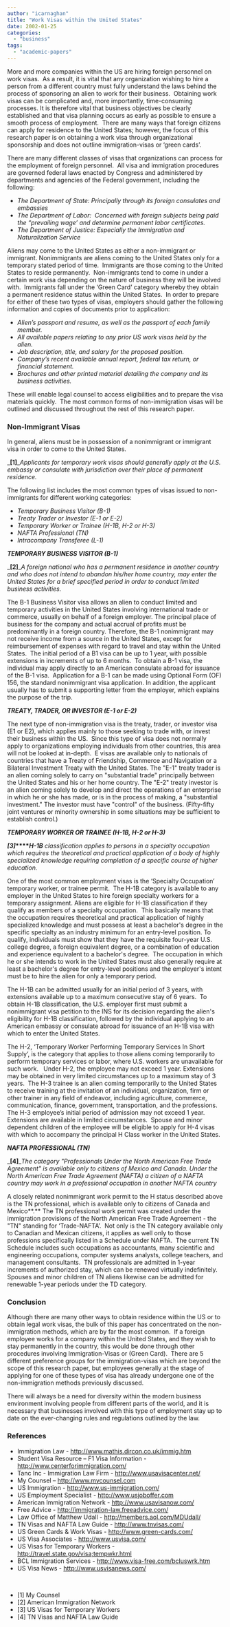 ```yaml
---
author: "icarnaghan"
title: "Work Visas within the United States"
date: 2002-01-25
categories: 
  - "business"
tags: 
  - "academic-papers"
---
```


More and more companies within the US are hiring foreign personnel on work visas.  As a result, it is vital that any organization wishing to hire a person from a different country must fully understand the laws behind the process of sponsoring an alien to work for their business.  Obtaining work visas can be complicated and, more importantly, time-consuming processes. It is therefore vital that business objectives be clearly established and that visa planning occurs as early as possible to ensure a smooth process of employment.  There are many ways that foreign citizens can apply for residence to the United States; however, the focus of this research paper is on obtaining a work visa through organizational sponsorship and does not outline immigration-visas or ‘green cards’.

There are many different classes of visas that organizations can process for the employment of foreign personnel.  All visa and immigration procedures are governed federal laws enacted by Congress and administered by departments and agencies of the Federal government, including the following:

- _The Department of State: Principally through its foreign consulates and embassies_
- _The Department of Labor:  Concerned with foreign subjects being paid the “prevailing wage’ and determine permanent labor certificates._
- _The Department of Justice: Especially the Immigration and Naturalization Service_

Aliens may come to the United States as either a non-immigrant or immigrant. Nonimmigrants are aliens coming to the United States only for a temporary stated period of time.  Immigrants are those coming to the United States to reside permanently.  Non-immigrants tend to come in under a certain work visa depending on the nature of business they will be involved with.  Immigrants fall under the ‘Green Card’ category whereby they obtain a permanent residence status within the United States.  In order to prepare for either of these two types of visas, employers should gather the following information and copies of documents prior to application:

- _Alien’s passport and resume, as well as the passport of each family member._
- _All available papers relating to any prior US work visas held by the alien._
- _Job description, title, and salary for the proposed position._
- _Company’s recent available annual report, federal tax return, or financial statement._
- _Brochures and other printed material detailing the company and its business activities._

These will enable legal counsel to access eligibilities and to prepare the visa materials quickly.  The most common forms of non-immigration visas will be outlined and discussed throughout the rest of this research paper.

### **Non-Immigrant Visas**

In general, aliens must be in possession of a nonimmigrant or immigrant visa in order to come to the United States.

_**\[1\]**__Applicants for temporary work visas should generally apply at the U.S. embassy or consulate with jurisdiction over their place of permanent residence._

The following list includes the most common types of visas issued to non-immigrants for different working categories:

- _Temporary Business Visitor (B-1)_
- _Treaty Trader or Investor (E-1 or E-2)_
- _Temporary Worker or Trainee (H-1B, H-2 or H-3)_
- _NAFTA Professional (TN)_
- _Intracompany Transferee (L-1)_

**_TEMPORARY BUSINESS VISITOR (B-1)_**

_**\[2\]**__A foreign national who has a permanent residence in another country and who does not intend to abandon his/her home country, may enter the United States for a brief specified period in order to conduct limited business activities._

The B-1 Business Visitor visa allows an alien to conduct limited and temporary activities in the United States involving international trade or commerce, usually on behalf of a foreign employer. The principal place of business for the company and actual accrual of profits must be predominantly in a foreign country. Therefore, the B-1 nonimmigrant may not receive income from a source in the United States, except for reimbursement of expenses with regard to travel and stay within the United States.  The initial period of a B1 visa can be up to 1 year, with possible extensions in increments of up to 6 months.  To obtain a B-1 visa, the individual may apply directly to an American consulate abroad for issuance of the B-1 visa.  Application for a B-1 can be made using Optional Form (OF) 156, the standard nonimmigrant visa application. In addition, the applicant usually has to submit a supporting letter from the employer, which explains the purpose of the trip.

**_TREATY, TRADER, OR INVESTOR (E-1 or E-2)_**

The next type of non-immigration visa is the treaty, trader, or investor visa (E1 or E2), which applies mainly to those seeking to trade with, or invest their business within the US.  Since this type of visa does not normally apply to organizations employing individuals from other countries, this area will not be looked at in-depth.  E visas are available only to nationals of countries that have a Treaty of Friendship, Commerce and Navigation or a Bilateral Investment Treaty with the United States. The "E-1" treaty trader is an alien coming solely to carry on "substantial trade" principally between the United States and his or her home country. The "E-2" treaty investor is an alien coming solely to develop and direct the operations of an enterprise in which he or she has made, or is in the process of making, a "substantial investment." The investor must have "control" of the business. (Fifty-fifty joint ventures or minority ownership in some situations may be sufficient to establish control.)

**_TEMPORARY WORKER OR TRAINEE (H-1B, H-2 or H-3)_**

**_\[3\]_****_H-1B_** _classification applies to persons in a specialty occupation which requires the theoretical and practical application of a body of highly specialized knowledge requiring completion of a specific course of higher education._

One of the most common employment visas is the ‘Specialty Occupation’ temporary worker, or trainee permit.  The H-1B category is available to any employer in the United States to hire foreign specialty workers for a temporary assignment. Aliens are eligible for H-1B classification if they qualify as members of a specialty occupation.  This basically means that the occupation requires theoretical and practical application of highly specialized knowledge and must possess at least a bachelor's degree in the specific specialty as an industry minimum for an entry-level position. To qualify, individuals must show that they have the requisite four-year U.S. college degree, a foreign equivalent degree, or a combination of education and experience equivalent to a bachelor's degree.  The occupation in which he or she intends to work in the United States must also generally require at least a bachelor's degree for entry-level positions and the employer's intent must be to hire the alien for only a temporary period.

The H-1B can be admitted usually for an initial period of 3 years, with extensions available up to a maximum consecutive stay of 6 years.  To obtain H-1B classification, the U.S. employer first must submit a nonimmigrant visa petition to the INS for its decision regarding the alien's eligibility for H-1B classification, followed by the individual applying to an American embassy or consulate abroad for issuance of an H-1B visa with which to enter the United States.

The H-2, ‘Temporary Worker Performing Temporary Services In Short Supply’, is the category that applies to those aliens coming temporarily to perform temporary services or labor, where U.S. workers are unavailable for such work.   Under H-2, the employee may not exceed 1 year. Extensions may be obtained in very limited circumstances up to a maximum stay of 3 years.  The H-3 trainee is an alien coming temporarily to the United States to receive training at the invitation of an individual, organization, firm or other trainer in any field of endeavor, including agriculture, commerce, communication, finance, government, transportation, and the professions.  The H-3 employee’s initial period of admission may not exceed 1 year. Extensions are available in limited circumstances.  Spouse and minor dependent children of the employee will be eligible to apply for H-4 visas with which to accompany the principal H Class worker in the United States.

**_NAFTA PROFESSIONAL (TN)_**

_**\[4\]**__The category "Professionals Under the North American Free Trade Agreement" is available only to citizens of Mexico and Canada. Under the North American Free Trade Agreement (NAFTA) a citizen of a NAFTA country may work in a professional occupation in another NAFTA country_

A closely related nonimmigrant work permit to the H status described above is the TN professional, which is available only to citizens of Canada and Mexico**.** The TN professional work permit was created under the immigration provisions of the North American Free Trade Agreement - the "TN" standing for ‘Trade-NAFTA’.  Not only is the TN category available only to Canadian and Mexican citizens, it applies as well only to those professions specifically listed in a Schedule under NAFTA.  The current TN Schedule includes such occupations as accountants, many scientific and engineering occupations, computer systems analysts, college teachers, and management consultants.  TN professionals are admitted in 1-year increments of authorized stay, which can be renewed virtually indefinitely. Spouses and minor children of TN aliens likewise can be admitted for renewable 1-year periods under the TD category.

### **Conclusion**

Although there are many other ways to obtain residence within the US or to obtain legal work visas, the bulk of this paper has concentrated on the non-immigration methods, which are by far the most common.  If a foreign employee works for a company within the United States, and they wish to stay permanently in the country, this would be done through other procedures involving Immigration-Visas or (Green Card).  There are 5 different preference groups for the immigration-visas which are beyond the scope of this research paper, but employees generally at the stage of applying for one of these types of visa has already undergone one of the non-immigration methods previously discussed.

There will always be a need for diversity within the modern business environment involving people from different parts of the world, and it is necessary that businesses involved with this type of employment stay up to date on the ever-changing rules and regulations outlined by the law.

### **References**

- Immigration Law - http://www.mathis.dircon.co.uk/immig.htm
- Student Visa Resource – F1 Visa Information - http://www.centerforimmigration.com/
- Tanc Inc - Immigration Law Firm - http://www.usavisacenter.net/
- My Counsel – http://www.mycounsel.com
- US Immigration - http://www.us-immigration.com/
- US Employment Specialist - http://www.usjoboffer.com
- American Immigration Network - http://www.usavisanow.com/
- Free Advice - http://immigration-law.freeadvice.com/
- Law Office of Matthew Udall - http://members.aol.com/MDUdall/
- TN Visas and NAFTA Law Guide - http://www.tnvisas.com/
- US Green Cards & Work Visas - http://www.green-cards.com/
- US Visa Associates - http://www.usvisa.com/
- US Visas for Temporary Workers - http://travel.state.gov/visa;tempwkr.html
- BCL Immigration Services - http://www.visa-free.com/bcluswrk.htm
- US Visa News - http://www.usvisanews.com/

 

- \[1\] My Counsel
- \[2\] American Immigration Network
- \[3\] US Visas for Temporary Workers
- \[4\] TN Visas and NAFTA Law Guide
